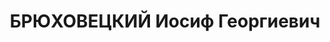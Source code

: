---
title: БРЮХОВЕЦКИЙ Иосиф Георгиевич
description: "Род. в 1899, г. Краснодар, русский, член ВКП(б) в 1919-1937. Проживал:\
  \ г. Ленинград, пр. Чернышевского, д. 14, кв. 3. Нач. отдела партполитработы на\
  \ военном строительстве ЛВО полковой комиссар \n  Арестован 07.07.1937. Обв. по\
  \ ст. 58-8-11 УК РСФСР. Приговор: выездная сессия ВК ВС СССР в г. Ленинград, 02.12.1937\
  \ – ВМН. Расстрелян 02.12.1937"
---